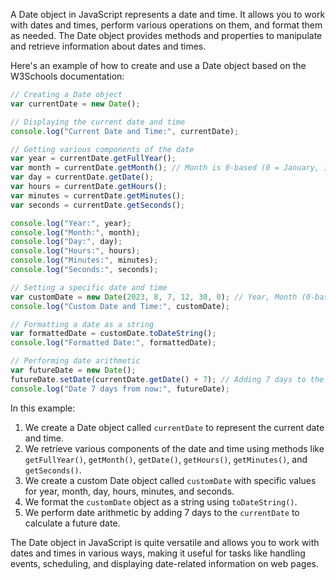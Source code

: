 A Date object in JavaScript represents a date and time. It allows you to work with dates and times, perform various operations on them, and format them as needed. The Date object provides methods and properties to manipulate and retrieve information about dates and times.

Here's an example of how to create and use a Date object based on the W3Schools documentation:

```javascript
// Creating a Date object
var currentDate = new Date();

// Displaying the current date and time
console.log("Current Date and Time:", currentDate);

// Getting various components of the date
var year = currentDate.getFullYear();
var month = currentDate.getMonth(); // Month is 0-based (0 = January, 1 = February, etc.)
var day = currentDate.getDate();
var hours = currentDate.getHours();
var minutes = currentDate.getMinutes();
var seconds = currentDate.getSeconds();

console.log("Year:", year);
console.log("Month:", month);
console.log("Day:", day);
console.log("Hours:", hours);
console.log("Minutes:", minutes);
console.log("Seconds:", seconds);

// Setting a specific date and time
var customDate = new Date(2023, 8, 7, 12, 30, 0); // Year, Month (0-based), Day, Hours, Minutes, Seconds
console.log("Custom Date and Time:", customDate);

// Formatting a date as a string
var formattedDate = customDate.toDateString();
console.log("Formatted Date:", formattedDate);

// Performing date arithmetic
var futureDate = new Date();
futureDate.setDate(currentDate.getDate() + 7); // Adding 7 days to the current date
console.log("Date 7 days from now:", futureDate);
```

In this example:

1. We create a Date object called `currentDate` to represent the current date and time.
2. We retrieve various components of the date and time using methods like `getFullYear()`, `getMonth()`, `getDate()`, `getHours()`, `getMinutes()`, and `getSeconds()`.
3. We create a custom Date object called `customDate` with specific values for year, month, day, hours, minutes, and seconds.
4. We format the `customDate` object as a string using `toDateString()`.
5. We perform date arithmetic by adding 7 days to the `currentDate` to calculate a future date.

The Date object in JavaScript is quite versatile and allows you to work with dates and times in various ways, making it useful for tasks like handling events, scheduling, and displaying date-related information on web pages.